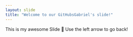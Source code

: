 ```yaml
---
layout: slide
title: "Welcome to our GitHubsGabriel's slide!"
---
```

This is my awesome Slide :tada:
Use the left arrow to go back!
